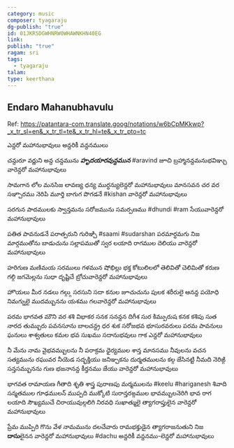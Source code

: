 ```yaml
---
category: music
composer: tyagaraju
dg-publish: "true"
id: 01JKR5DGWHNRW0WHAWNKHN40EG
link: 
publish: "true"
ragam: sri
tags:
  - tyagaraju
talam: 
type: keerthana
---
```



## Endaro Mahanubhavulu

Ref: https://patantara-com.translate.goog/notations/w6bCpMKkwp?_x_tr_sl=en&_x_tr_tl=te&_x_tr_hl=te&_x_tr_pto=tc


ఎన్దరో మహానుభావులు అన్దరికీ వన్దనములు


చన్దురూ వర్ణుని అన్ద చన్దమును ***హృదయారవున్దమున*** #aravind
జూచి బ్రహ్మానన్దమనుభవిఞ్చు వారెన్దరో మహానుభావులు


సామగాన లోల మనసిజ లావణ్య
ధన్య ముర్ధన్యులెన్దరో మహానుభావులు
మానసవన చర వర సఞ్చారము నెరిపి మూర్తి బాగుగ పొగడనే #kishan
వారెన్దరో మహానుభావులు

సరగున పాదములకు స్వాన్తమను సరోజమును సమర్పణము #dhundi #ram
సేయువారెన్దరో మహానుభావులు

పతిత పావనుడనే పరాత్పరుని గురిఞ్చి #saami #sudarshan
పరమార్ధమగు నిజ మార్గముతోను బాడుచును
సల్లాపముతో స్వర లయాది రాగముల దెలియు
వారెన్దరో మహానుభావులు

హరిగుణ మణిమయ సరములు గళమున
షోభిల్లు భక్త కోటులిలలో తెలివితో చెలిమితో
కరుణ గల్గి జగమెల్లను సుధా దృష్టిచే
బ్రోచువారెన్దరో మహానుభావులు


హొయలు మీర నడలు గల్గ్గు సరసుని
సదా కనుల జూచుచును పులక శరీరులై
ఆనన్ద పయోధి నిమగ్నులై ముదమ్బునను యశము
గలవారెన్దరో మహానుభావులు


పరమ భాగవత మౌని వర శశి విభాకర సనక సనన్దన 
దిగీశ సుర కిమ్పురుష కనక కశిపు సుత నారద తుమ్బురు
పవనసూను బాలచన్ద్ర ధర శుక సరోజభవ భూసురవరులు
పరమ పావనులు ఘనులు శాశ్వతులు కమల భవ సుఖము
సదానుభవులు గాక ఎన్దరో మహానుభావులు


నీ మేను నామ వైభవమ్బులను
నీ పరాక్రమ ధైర్యముల శాన్త మానసము నీవులను
వచన సత్యమును రఘువర నీయెడ సద్భక్తియు జనిఞ్చకను
దుర్మతములను కల్గ జేసినట్టి నీమది నెరిఙ్గి
సన్తసమ్బునను గుణ భజనానన్ద కీర్తనము జేయు
వారెన్దరో మహానుభావులు

భాగవత రామాయణ గీతాది శృతి శాస్త్ర పురాణపు మర్మములను #keelu #hariganesh
శివాది సన్మతముల గూఢములన్
ముప్పది ముక్కోటి సురాన్తరఙ్గముల భావమ్బులనెరిగి
భావ రాగ లయాది సౌఖ్యముచే చిరాయువుల్గలిగి
నిరవధి సుఖాత్ములై త్యాగరాప్తులైన
వారెన్దరో మహానుభావులు

ప్రేమ ముప్పిరి గొను వేళ నామమును దలచేవారు
రామభక్తుడైన త్యాగరాజనుతుని
నిజ **దాసు**లైనన వారెన్దరో మహానుభావులు #dachu
అన్దరికీ వన్దనము-లెన్దరో మహానుభావులు